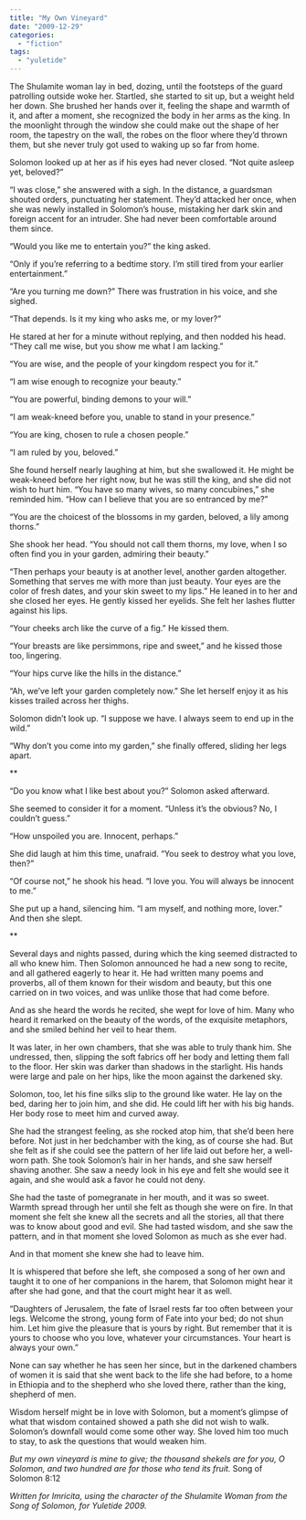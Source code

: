 ```yaml
---
title: "My Own Vineyard"
date: "2009-12-29"
categories: 
  - "fiction"
tags: 
  - "yuletide"
---
```


The Shulamite woman lay in bed, dozing, until the footsteps of the guard patrolling outside woke her. Startled, she started to sit up, but a weight held her down. She brushed her hands over it, feeling the shape and warmth of it, and after a moment, she recognized the body in her arms as the king. In the moonlight through the window she could make out the shape of her room, the tapestry on the wall, the robes on the floor where they’d thrown them, but she never truly got used to waking up so far from home.

Solomon looked up at her as if his eyes had never closed. “Not quite asleep yet, beloved?”

“I was close,” she answered with a sigh. In the distance, a guardsman shouted orders, punctuating her statement. They’d attacked her once, when she was newly installed in Solomon’s house, mistaking her dark skin and foreign accent for an intruder. She had never been comfortable around them since.

“Would you like me to entertain you?” the king asked.

“Only if you’re referring to a bedtime story. I’m still tired from your earlier entertainment.”

“Are you turning me down?” There was frustration in his voice, and she sighed.

“That depends. Is it my king who asks me, or my lover?”

He stared at her for a minute without replying, and then nodded his head. “They call me wise, but you show me what I am lacking.”

“You are wise, and the people of your kingdom respect you for it.”

“I am wise enough to recognize your beauty.”

“You are powerful, binding demons to your will.”

“I am weak-kneed before you, unable to stand in your presence.”

“You are king, chosen to rule a chosen people.”

“I am ruled by you, beloved.”

She found herself nearly laughing at him, but she swallowed it. He might be weak-kneed before her right now, but he was still the king, and she did not wish to hurt him. “You have so many wives, so many concubines,” she reminded him. “How can I believe that you are so entranced by me?”

“You are the choicest of the blossoms in my garden, beloved, a lily among thorns.”

She shook her head. “You should not call them thorns, my love, when I so often find you in your garden, admiring their beauty.”

“Then perhaps your beauty is at another level, another garden altogether. Something that serves me with more than just beauty. Your eyes are the color of fresh dates, and your skin sweet to my lips.” He leaned in to her and she closed her eyes. He gently kissed her eyelids. She felt her lashes flutter against his lips.

“Your cheeks arch like the curve of a fig.” He kissed them.

“Your breasts are like persimmons, ripe and sweet,” and he kissed those too, lingering.

“Your hips curve like the hills in the distance.”

“Ah, we’ve left your garden completely now.” She let herself enjoy it as his kisses trailed across her thighs.

Solomon didn’t look up. “I suppose we have. I always seem to end up in the wild.”

“Why don’t you come into my garden,” she finally offered, sliding her legs apart.

\*\*

“Do you know what I like best about you?” Solomon asked afterward.

She seemed to consider it for a moment. “Unless it’s the obvious? No, I couldn’t guess.”

“How unspoiled you are. Innocent, perhaps.”

She did laugh at him this time, unafraid. “You seek to destroy what you love, then?”

“Of course not,” he shook his head. “I love you. You will always be innocent to me.”

She put up a hand, silencing him. “I am myself, and nothing more, lover.” And then she slept.

\*\*

Several days and nights passed, during which the king seemed distracted to all who knew him. Then Solomon announced he had a new song to recite, and all gathered eagerly to hear it. He had written many poems and proverbs, all of them known for their wisdom and beauty, but this one carried on in two voices, and was unlike those that had come before.

And as she heard the words he recited, she wept for love of him. Many who heard it remarked on the beauty of the words, of the exquisite metaphors, and she smiled behind her veil to hear them.

It was later, in her own chambers, that she was able to truly thank him. She undressed, then, slipping the soft fabrics off her body and letting them fall to the floor. Her skin was darker than shadows in the starlight. His hands were large and pale on her hips, like the moon against the darkened sky.

Solomon, too, let his fine silks slip to the ground like water. He lay on the bed, daring her to join him, and she did. He could lift her with his big hands. Her body rose to meet him and curved away.

She had the strangest feeling, as she rocked atop him, that she’d been here before. Not just in her bedchamber with the king, as of course she had. But she felt as if she could see the pattern of her life laid out before her, a well-worn path. She took Solomon’s hair in her hands, and she saw herself shaving another. She saw a needy look in his eye and felt she would see it again, and she would ask a favor he could not deny.

She had the taste of pomegranate in her mouth, and it was so sweet. Warmth spread through her until she felt as though she were on fire. In that moment she felt she knew all the secrets and all the stories, all that there was to know about good and evil. She had tasted wisdom, and she saw the pattern, and in that moment she loved Solomon as much as she ever had.

And in that moment she knew she had to leave him.

It is whispered that before she left, she composed a song of her own and taught it to one of her companions in the harem, that Solomon might hear it after she had gone, and that the court might hear it as well.

“Daughters of Jerusalem, the fate of Israel rests far too often between your legs. Welcome the strong, young form of Fate into your bed; do not shun him. Let him give the pleasure that is yours by right. But remember that it is yours to choose who you love, whatever your circumstances. Your heart is always your own.”

None can say whether he has seen her since, but in the darkened chambers of women it is said that she went back to the life she had before, to a home in Ethiopia and to the shepherd who she loved there, rather than the king, shepherd of men.

Wisdom herself might be in love with Solomon, but a moment’s glimpse of what that wisdom contained showed a path she did not wish to walk. Solomon’s downfall would come some other way. She loved him too much to stay, to ask the questions that would weaken him.

_But my own vineyard is mine to give; the thousand shekels are for you, O Solomon, and two hundred are for those who tend its fruit._ Song of Solomon 8:12

_Written for Imricita, using the character of the Shulamite Woman from the Song of Solomon, for Yuletide 2009._
